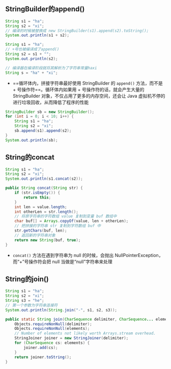 ## StringBuilder的append()

```java
String s1 = "ha";
String s2 = "xi";
// 编译的时候被替换成 new StringBuilder(s1).append(s2).toString();
System.out.println(s1 + s2);
```

```java
String s1 = "ha";
// +号也被编译成了append()
String s2 = s1 + "";
System.out.println(s2);
```

```java
// 编译器在编译阶段就将其解析为了字符串常量haxi
String s = "ha" + "xi";
```

- ==循环体内，拼接字符串最好使用 StringBuilder 的 `append()` 方法，而不是 + 号操作符==。循环体内如果用 + 号操作符的话，就会产生大量的 StringBuilder 对象，不仅占用了更多的内存空间，还会让 Java 虚拟机不停的进行垃圾回收，从而降低了程序的性能

```java
StringBuilder sb = new StringBuilder();
for (int i = 0; i < 10; i++) {
    String s1 = "ha";
    String s2 = "xi";
    sb.append(s1).append(s2);
}
System.out.println(sb);
```

## String的concat

```java
String s1 = "ha";
String s2 = "xi";
System.out.println(s1.concat(s2));
```

```java
public String concat(String str) {
    if (str.isEmpty()) {
        return this;
    }
    int len = value.length;
    int otherLen = str.length();
    // 将原字符串的字符数组 value 复制到变量 buf 数组中
    char buf[] = Arrays.copyOf(value, len + otherLen);
    // 把拼接的字符串 str 复制到字符数组 buf 中
    str.getChars(buf, len);
    // 返回新的字符串对象
    return new String(buf, true);
}
```

- `concat()` 方法在遇到字符串为 null 的时候，会抛出 NullPointerException，而“+”号操作符会把 null 当做是“null”字符串来处理

## String的join()

```java
String s1 = "ha";
String s2 = "xi";
String s3 = "he";
// 第一个参数为字符串连接符
System.out.println(String.join("-", s1, s2, s3));
```

```java
public static String join(CharSequence delimiter, CharSequence... elements) {
    Objects.requireNonNull(delimiter);
    Objects.requireNonNull(elements);
    // Number of elements not likely worth Arrays.stream overhead.
    StringJoiner joiner = new StringJoiner(delimiter);
    for (CharSequence cs: elements) {
        joiner.add(cs);
    }
    return joiner.toString();
}
```